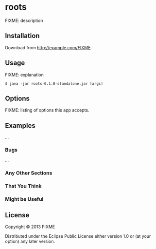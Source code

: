 # roots

FIXME: description

## Installation

Download from http://example.com/FIXME.

## Usage

FIXME: explanation

    $ java -jar roots-0.1.0-standalone.jar [args]

## Options

FIXME: listing of options this app accepts.

## Examples

...

### Bugs

...

### Any Other Sections
### That You Think
### Might be Useful

## License

Copyright © 2013 FIXME

Distributed under the Eclipse Public License either version 1.0 or (at
your option) any later version.
